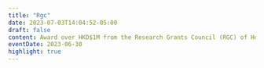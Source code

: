 ```yaml
---
title: "Rgc"
date: 2023-07-03T14:04:52-05:00
draft: false
content: Award over HKD$1M from the Research Grants Council (RGC) of Hong Kong for our proposed project *"Augmenting Situated Visualizations with Tangible User Interfaces"*.
eventDate: 2023-06-30
highlight: true
---
```

